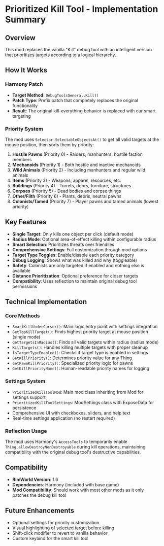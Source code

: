 # Prioritized Kill Tool - Implementation Summary

## Overview
This mod replaces the vanilla "Kill" debug tool with an intelligent version that prioritizes targets according to a logical hierarchy.

## How It Works

### Harmony Patch
- **Target Method**: `DebugToolsGeneral.Kill()`
- **Patch Type**: Prefix patch that completely replaces the original functionality
- **Result**: The original kill-everything behavior is replaced with our smart targeting

### Priority System
The mod uses `Selector.SelectableObjectsAt()` to get all valid targets at the mouse position, then sorts them by priority:

1. **Hostile Pawns** (Priority 0) - Raiders, manhunters, hostile faction members
2. **Mechanoids** (Priority 1) - Both hostile and inactive mechanoids  
3. **Wild Animals** (Priority 2) - Including manhunters and regular wild animals
4. **Items** (Priority 3) - Weapons, apparel, resources, etc.
5. **Buildings** (Priority 4) - Turrets, doors, furniture, structures
6. **Corpses** (Priority 5) - Dead bodies and corpse things
7. **Other/Filth** (Priority 6) - Plants, debris, neutral pawns
8. **Colonists/Tamed** (Priority 7) - Player pawns and tamed animals (lowest priority)

## Key Features
- **Single Target**: Only kills one object per click (default mode)
- **Radius Mode**: Optional area-of-effect killing within configurable radius
- **Smart Selection**: Prioritizes threats over friendlies
- **Comprehensive Settings**: Full customization through mod options
- **Target Type Toggles**: Enable/disable each priority category
- **Debug Logging**: Shows what was killed and why (toggleable)
- **Safety**: Colonists are only targeted if enabled and nothing else is available
- **Distance Prioritization**: Optional preference for closer targets
- **Compatibility**: Uses reflection to maintain original debug tool permissions

## Technical Implementation

### Core Methods
- `SmartKillUnderCursor()`: Main logic entry point with settings integration
- `GetTopKillTarget()`: Finds highest priority target at mouse position (single mode)
- `GetTargetsInRadius()`: Finds all valid targets within radius (radius mode)
- `KillTargets()`: Handles killing multiple targets with proper cleanup
- `IsTargetTypeEnabled()`: Checks if target type is enabled in settings
- `GetKillPriority()`: Determines priority value for any Thing
- `GetPawnKillPriority()`: Specialized priority logic for pawns
- `GetKillPriorityName()`: Human-readable priority names for logging

### Settings System
- `PrioritizedKillToolMod`: Main mod class inheriting from Mod for settings support
- `PrioritizedKillToolSettings`: ModSettings class with ExposeData for persistence
- Comprehensive UI with checkboxes, sliders, and help text
- Real-time settings application (no restart required)

### Reflection Usage
The mod uses Harmony's `AccessTools` to temporarily enable `Thing.allowDestroyNonDestroyable` during kill operations, maintaining compatibility with the original debug tool's destructive capabilities.

## Compatibility
- **RimWorld Version**: 1.6
- **Dependencies**: Harmony (included with base game)
- **Mod Compatibility**: Should work with most other mods as it only patches the debug kill tool

## Future Enhancements
- Optional settings for priority customization
- Visual highlighting of selected target before killing
- Shift-click modifier to revert to vanilla behavior
- Custom keybind for the smart kill tool
